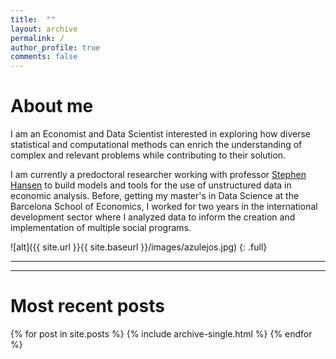 ```yaml
---
title:  ""
layout: archive
permalink: /
author_profile: true
comments: false
---
```

# About me

I am an Economist and Data Scientist interested in exploring how diverse statistical and computational methods can enrich the understanding of complex and relevant problems while contributing to their solution. 

I am currently a predoctoral researcher working with professor [Stephen Hansen](https://sekhansen.github.io/) to build models and tools for the use of unstructured data in economic analysis. Before, getting my master's in Data Science at the Barcelona School of Economics, I worked for two years in the international development sector where I analyzed data to inform the creation and implementation of multiple social programs.

![alt]({{ site.url }}{{ site.baseurl }}/images/azulejos.jpg)
{: .full}

-------
-------

# Most recent posts

{% for post in site.posts %}
    {% include archive-single.html %}
{% endfor %}
